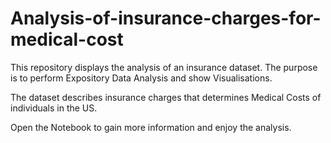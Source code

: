 # Analysis-of-insurance-charges-for-medical-cost

This repository displays the analysis of an insurance dataset. The purpose is to perform Expository Data Analysis and show Visualisations. 

The dataset describes insurance charges that determines Medical Costs of individuals in the US. 

Open the Notebook to gain more information and enjoy the analysis.
